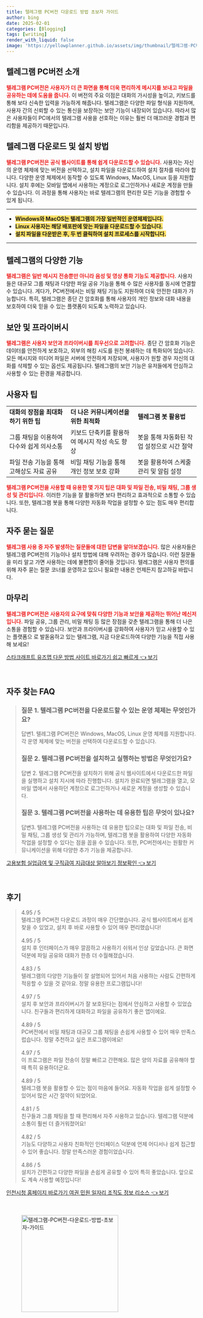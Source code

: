 ```yaml
---
title: 텔레그램 PC버전 다운로드 방법 초보자 가이드
author: bing
date: 2025-02-01
categories: [Blogging]
tags: [writing]
render_with_liquid: false
image: 'https://yellowplanner.github.io/assets/img/thumbnail/텔레그램-PC버전-다운로드-방법-초보자-가이드.webp'
---
```



<h2 id='텔레그램_PC버전_소개'>텔레그램 PC버전 소개</h2>

<p><b><span style="color: #ee2323;">텔레그램 PC버전은 사용자가 더 큰 화면을 통해 더욱 편리하게 메시지를 보내고 파일을 공유하는 데에 도움을 줍니다.</span></b> 이 버전의 주요 이점은 대화의 가시성을 높이고, 키보드를 통해 보다 신속한 입력을 가능하게 해줍니다. 텔레그램은 다양한 파일 형식을 지원하며, 사용자 간의 신뢰할 수 있는 통신을 보장하는 보안 기능이 내장되어 있습니다. 따라서 많은 사용자들이 PC에서의 텔레그램 사용을 선호하는 이유는 훨씬 더 매끄러운 경험과 편리함을 제공하기 때문입니다.</p>

<h2 id='텔레그램_다운로드_및_설치'>텔레그램 다운로드 및 설치 방법</h2>

<p><b><span style="color: #ee2323;">텔레그램 PC버전은 공식 웹사이트를 통해 쉽게 다운로드할 수 있습니다.</span></b> 사용자는 자신의 운영 체제에 맞는 버전을 선택하고, 설치 파일을 다운로드하여 설치 절차를 따라야 합니다. 다양한 운영 체제에서 동작할 수 있도록 Windows, MacOS, Linux 등을 지원합니다. 설치 후에는 모바일 앱에서 사용하는 계정으로 로그인하거나 새로운 계정을 만들 수 있습니다. 이 과정을 통해 사용자는 바로 텔레그램의 편리한 모든 기능을 경험할 수 있게 됩니다.</p>

<hr />

<ul>
    <li><b><span style="background-color: #ffe066;">Windows와 MacOS는 텔레그램의 가장 일반적인 운영체제입니다.</span></b></li>
    <li><b><span style="background-color: #ffe066;">Linux 사용자는 해당 배포판에 맞는 파일을 다운로드할 수 있습니다.</span></b></li>
    <li><b><span style="background-color: #ffe066;">설치 파일을 다운받은 후, 두 번 클릭하여 설치 프로세스를 시작합니다.</span></b></li>
</ul>

<hr />

<h2 id='텔레그램의_다양한_기능'>텔레그램의 다양한 기능</h2>

<p><b><span style="color: #ee2323;">텔레그램은 일반 메시지 전송뿐만 아니라 음성 및 영상 통화 기능도 제공합니다.</span></b> 사용자들은 대규모 그룹 채팅과 다양한 파일 공유 기능을 통해 수 많은 사용자를 동시에 연결할 수 있습니다. 게다가, PC버전에서는 비밀 채팅 기능도 지원하여 더욱 안전한 대화가 가능합니다. 특히, 텔레그램은 종단 간 암호화를 통해 사용자의 개인 정보와 대화 내용을 보호하여 더욱 믿을 수 있는 플랫폼이 되도록 노력하고 있습니다.</p>

<h2 id='보안_및_프라이버시'>보안 및 프라이버시</h2>

<p><b><span style="color: #ee2323;">텔레그램은 사용자 보안과 프라이버시를 최우선으로 고려합니다.</span></b> 종단 간 암호화 기능은 데이터를 안전하게 보호하고, 외부의 해킹 시도를 원천 봉쇄하는 데 특화되어 있습니다. 모든 메시지와 미디어 파일은 서버에 안전하게 저장되며, 사용자가 원할 경우 자신의 대화를 삭제할 수 있는 옵션도 제공됩니다. 텔레그램의 보안 기능은 유저들에게 안심하고 사용할 수 있는 환경을 제공합니다.</p>

<h2 id='사용자_팁'>사용자 팁</h2>

<table>
    <tr>
        <td><b>대화의 장점을 최대화하기 위한 팁</b></td>
        <td><b>더 나은 커뮤니케이션을 위한 최적화</b></td>
        <td><b>텔레그램 봇 활용법</b></td>
    </tr>
    <tr>
        <td>그룹 채팅을 이용하여 다수와 쉽게 의사소통</td>
        <td>키보드 단축키를 활용하여 메시지 작성 속도 향상</td>
        <td>봇을 통해 자동화된 작업 설정으로 시간 절약</td>
    </tr>
    <tr>
        <td>파일 전송 기능을 통해 고해상도 자료 공유</td>
        <td>비밀 채팅 기능을 통해 개인 정보 보호 강화</td>
        <td>봇을 활용하여 스케줄 관리 및 알림 설정</td>
    </tr>
</table>

<p><b><span style="color: #ee2323;">텔레그램 PC버전을 사용할 때 유용한 몇 가지 팁은 대화 및 파일 전송, 비밀 채팅, 그룹 생성 및 관리입니다.</span></b> 이러한 기능을 잘 활용하면 보다 편리하고 효과적으로 소통할 수 있습니다. 또한, 텔레그램 봇을 통해 다양한 자동화 작업을 설정할 수 있는 점도 매우 편리합니다.</p>

<h2 id='자주_묻는_질문'>자주 묻는 질문</h2>

<p><b><span style="color: #ee2323;">텔레그램 사용 중 자주 발생하는 질문들에 대한 답변을 알아보겠습니다.</span></b> 많은 사용자들은 텔레그램 PC버전의 기능이나 설치 방법에 대해 우려하는 경우가 많습니다. 이런 질문들을 미리 알고 가면 사용하는 데에 불편함이 줄어들 것입니다. 텔레그램은 사용자 편의를 위해 자주 묻는 질문 코너를 운영하고 있으니 필요한 내용은 언제든지 참고하길 바랍니다.</p>

<h2 id='마무리'>마무리</h2>

<p><b><span style="color: #ee2323;">텔레그램 PC버전은 사용자의 요구에 맞춰 다양한 기능과 보안을 제공하는 뛰어난 메신저입니다.</span></b> 파일 공유, 그룹 관리, 비밀 채팅 등 많은 장점을 갖춘 텔레그램을 통해 더 나은 소통을 경험할 수 있습니다. 보안과 프라이버시를 강화하여 사용자가 믿고 사용할 수 있는 플랫폼으 로 발돋움하고 있는 텔레그램, 지금 다운로드하여 다양한 기능을 직접 사용해 보세요!</p>


<p><a class="click-button" title="스타크래프트 유즈맵 다운 방법 사이트 바로가기 쉽고 빠르게" href="https://yellowplanner.github.io/posts/%EC%8A%A4%ED%83%80%ED%81%AC%EB%9E%98%ED%94%84%ED%8A%B8-%EC%9C%A0%EC%A6%88%EB%A7%B5-%EB%8B%A4%EC%9A%B4-%EB%B0%A9%EB%B2%95-%EC%82%AC%EC%9D%B4%ED%8A%B8-%EB%B0%94%EB%A1%9C%EA%B0%80%EA%B8%B0-%EC%89%BD%EA%B3%A0-%EB%B9%A0%EB%A5%B4%EA%B2%8C/" rel="dofollow">스타크래프트 유즈맵 다운 방법 사이트 바로가기 쉽고 빠르게 👈 보기</a></p><br>
<h2 id='자주_찾는_FAQ'>자주 찾는 FAQ</h2>
<div itemscope="" itemtype="https://schema.org/FAQPage"> 
<blockquote> 
<div itemscope="" itemprop="mainEntity" itemtype="https://schema.org/Question"> 
<h3 itemprop="name">질문 1. 텔레그램 PC버전을 다운로드할 수 있는 운영 체제는 무엇인가요?</h3> 
<div itemscope="" itemprop="acceptedAnswer" itemtype="https://schema.org/Answer"> 
<span itemprop="text"> 
<p>답변1. 텔레그램 PC버전은 Windows, MacOS, Linux 운영 체제를 지원합니다. 각 운영 체제에 맞는 버전을 선택하여 다운로드할 수 있습니다.</p> 
</span> 
</div> 
</div> 

<div itemscope="" itemprop="mainEntity" itemtype="https://schema.org/Question"> 
<h3 itemprop="name">질문 2. 텔레그램 PC버전을 설치하고 실행하는 방법은 무엇인가요?</h3> 
<div itemscope="" itemprop="acceptedAnswer" itemtype="https://schema.org/Answer"> 
<span itemprop="text"> 
<p>답변 2. 텔레그램 PC버전을 설치하기 위해 공식 웹사이트에서 다운로드한 파일을 실행하고 설치 지시에 따라 진행합니다. 설치가 완료되면 텔레그램을 열고, 모바일 앱에서 사용하던 계정으로 로그인하거나 새로운 계정을 생성할 수 있습니다.</p> 
</span> 
</div> 
</div> 

<div itemscope="" itemprop="mainEntity" itemtype="https://schema.org/Question"> 
<h3 itemprop="name">질문 3. 텔레그램 PC버전을 사용하는 데 유용한 팁은 무엇이 있나요?</h3> 
<div itemscope="" itemprop="acceptedAnswer" itemtype="https://schema.org/Answer"> 
<span itemprop="text"> 
<p>답변3. 텔레그램 PC버전을 사용하는 데 유용한 팁으로는 대화 및 파일 전송, 비밀 채팅, 그룹 생성 및 관리가 가능하며, 텔레그램 봇을 활용하여 다양한 자동화 작업을 설정할 수 있다는 점을 꼽을 수 있습니다. 또한, PC버전에서는 원활한 커뮤니케이션을 위해 다양한 추가 기능을 제공합니다.</p> 
</span> 
</div> 
</div> 
</blockquote> 
</div>
<p><a class="click-button" title="고용보험 실업급여 및 구직급여 지급대상 알아보기 정보확인" href="https://yellowplanner.github.io/posts/%EA%B3%A0%EC%9A%A9%EB%B3%B4%ED%97%98-%EC%8B%A4%EC%97%85%EA%B8%89%EC%97%AC-%EB%B0%8F-%EA%B5%AC%EC%A7%81%EA%B8%89%EC%97%AC-%EC%A7%80%EA%B8%89%EB%8C%80%EC%83%81-%EC%95%8C%EC%95%84%EB%B3%B4%EA%B8%B0-%EC%A0%95%EB%B3%B4%ED%99%95%EC%9D%B8/" rel="dofollow">고용보험 실업급여 및 구직급여 지급대상 알아보기 정보확인 👈 보기</a></p><br>
<h2 id='후기'>후기</h2>
<div itemscope itemtype="https://schema.org/Product">
  <blockquote>
  <div itemprop="review" itemscope itemtype="https://schema.org/Review">
      <div itemprop="reviewRating" itemscope itemtype="https://schema.org/Rating"> <span itemprop="ratingValue">4.95</span> / <span itemprop="bestRating">5</span> </div>
      <span itemprop="reviewBody">텔레그램 PC버전 다운로드 과정이 매우 간단했습니다. 공식 웹사이트에서 쉽게 찾을 수 있었고, 설치 후 바로 사용할 수 있어 매우 편리했습니다!</span>
  </div>
  <br>
  <div itemprop="review" itemscope itemtype="https://schema.org/Review">
      <div itemprop="reviewRating" itemscope itemtype="https://schema.org/Rating"> <span itemprop="ratingValue">4.95</span> / <span itemprop="bestRating">5</span> </div>
      <span itemprop="reviewBody">설치 후 인터페이스가 매우 깔끔하고 사용하기 쉬워서 인상 깊었습니다. 큰 화면 덕분에 파일 공유와 대화가 한층 더 수월해졌습니다.</span>
  </div>
  <br>
  <div itemprop="review" itemscope itemtype="https://schema.org/Review">
      <div itemprop="reviewRating" itemscope itemtype="https://schema.org/Rating"> <span itemprop="ratingValue">4.83</span> / <span itemprop="bestRating">5</span> </div>
      <span itemprop="reviewBody">텔레그램의 다양한 기능들이 잘 설명되어 있어서 처음 사용하는 사람도 간편하게 적응할 수 있을 것 같아요. 정말 유용한 프로그램입니다!</span>
  </div>
  <br>
  <div itemprop="review" itemscope itemtype="https://schema.org/Review">
      <div itemprop="reviewRating" itemscope itemtype="https://schema.org/Rating"> <span itemprop="ratingValue">4.97</span> / <span itemprop="bestRating">5</span> </div>
      <span itemprop="reviewBody">설치 후 보안과 프라이버시가 잘 보호된다는 점에서 안심하고 사용할 수 있었습니다. 친구들과 편리하게 대화하고 파일을 공유하기 좋은 앱이에요.</span>
  </div>
  <br>
  <div itemprop="review" itemscope itemtype="https://schema.org/Review">
      <div itemprop="reviewRating" itemscope itemtype="https://schema.org/Rating"> <span itemprop="ratingValue">4.89</span> / <span itemprop="bestRating">5</span> </div>
      <span itemprop="reviewBody">PC버전에서 비밀 채팅과 대규모 그룹 채팅을 손쉽게 사용할 수 있어 매우 만족스럽습니다. 정말 추천하고 싶은 프로그램이에요!</span>
  </div>
  <br>
  <div itemprop="review" itemscope itemtype="https://schema.org/Review">
      <div itemprop="reviewRating" itemscope itemtype="https://schema.org/Rating"> <span itemprop="ratingValue">4.97</span> / <span itemprop="bestRating">5</span> </div>
      <span itemprop="reviewBody">이 프로그램은 파일 전송이 정말 빠르고 간편해요. 많은 양의 자료를 공유해야 할 때 특히 유용하더군요.</span>
  </div>
  <br>
  <div itemprop="review" itemscope itemtype="https://schema.org/Review">
      <div itemprop="reviewRating" itemscope itemtype="https://schema.org/Rating"> <span itemprop="ratingValue">4.89</span> / <span itemprop="bestRating">5</span> </div>
      <span itemprop="reviewBody">텔레그램 봇을 활용할 수 있는 점이 마음에 들어요. 자동화 작업을 쉽게 설정할 수 있어서 많은 시간 절약이 되었어요.</span>
  </div>
  <br>
  <div itemprop="review" itemscope itemtype="https://schema.org/Review">
      <div itemprop="reviewRating" itemscope itemtype="https://schema.org/Rating"> <span itemprop="ratingValue">4.81</span> / <span itemprop="bestRating">5</span> </div>
      <span itemprop="reviewBody">친구들과 그룹 채팅을 할 때 편리해서 자주 사용하고 있습니다. 텔레그램 덕분에 소통이 훨씬 더 즐거워졌어요!</span>
  </div>
  <br>
  <div itemprop="review" itemscope itemtype="https://schema.org/Review">
      <div itemprop="reviewRating" itemscope itemtype="https://schema.org/Rating"> <span itemprop="ratingValue">4.82</span> / <span itemprop="bestRating">5</span> </div>
      <span itemprop="reviewBody">기능도 다양하고 사용자 친화적인 인터페이스 덕분에 언제 어디서나 쉽게 접근할 수 있어 좋습니다. 정말 만족스러운 경험이었습니다.</span>
  </div>
  <br>
  <div itemprop="review" itemscope itemtype="https://schema.org/Review">
      <div itemprop="reviewRating" itemscope itemtype="https://schema.org/Rating"> <span itemprop="ratingValue">4.86</span> / <span itemprop="bestRating">5</span> </div>
      <span itemprop="reviewBody">설치가 간편하고 다양한 파일을 손쉽게 공유할 수 있어 특히 좋았습니다. 앞으로도 계속 사용할 예정입니다!</span>
  </div>
  </blockquote>
</div>
<p><a class="click-button" title="인천시청 홈페이지 바로가기 여권 민원 일자리 조직도 정보 리소스" href="https://yellowplanner.github.io/posts/%EC%9D%B8%EC%B2%9C%EC%8B%9C%EC%B2%AD-%ED%99%88%ED%8E%98%EC%9D%B4%EC%A7%80-%EB%B0%94%EB%A1%9C%EA%B0%80%EA%B8%B0-%EC%97%AC%EA%B6%8C-%EB%AF%BC%EC%9B%90-%EC%9D%BC%EC%9E%90%EB%A6%AC-%EC%A1%B0%EC%A7%81%EB%8F%84-%EC%A0%95%EB%B3%B4-%EB%A6%AC%EC%86%8C%EC%8A%A4/" rel="dofollow">인천시청 홈페이지 바로가기 여권 민원 일자리 조직도 정보 리소스 👈 보기</a></p><br>
<figure class="image"><img src="https://yellowplanner.github.io/assets/img/thumbnail/텔레그램-PC버전-다운로드-방법-초보자-가이드.webp" alt="텔레그램-PC버전-다운로드-방법-초보자-가이드" width="256" height="256"></figure>